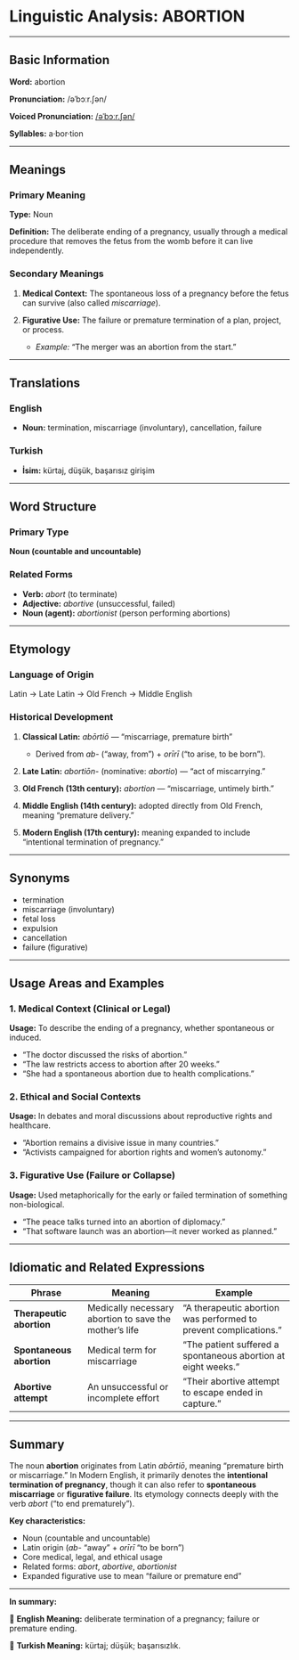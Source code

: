 # Linguistic Analysis: ABORTION

---

## Basic Information

**Word:** abortion

**Pronunciation:** /əˈbɔːr.ʃən/

**Voiced Pronunciation:** <a href="https://www.youtube.com/watch?v=JiyTHZLWcL0" target="_blank">/əˈbɔːr.ʃən/</a>

**Syllables:** a·bor·tion

---

## Meanings

### Primary Meaning

**Type:** Noun

**Definition:** The deliberate ending of a pregnancy, usually through a medical procedure that removes the fetus from the womb before it can live independently.

### Secondary Meanings

1. **Medical Context:** The spontaneous loss of a pregnancy before the fetus can survive (also called _miscarriage_).
2. **Figurative Use:** The failure or premature termination of a plan, project, or process.

   - _Example:_ “The merger was an abortion from the start.”

---

## Translations

### English

- **Noun:** termination, miscarriage (involuntary), cancellation, failure

### Turkish

- **İsim:** kürtaj, düşük, başarısız girişim

---

## Word Structure

### Primary Type

**Noun (countable and uncountable)**

### Related Forms

- **Verb:** _abort_ (to terminate)
- **Adjective:** _abortive_ (unsuccessful, failed)
- **Noun (agent):** _abortionist_ (person performing abortions)

---

## Etymology

### Language of Origin

Latin → Late Latin → Old French → Middle English

### Historical Development

1. **Classical Latin:** _abōrtiō_ — “miscarriage, premature birth”

   - Derived from _ab-_ (“away, from”) + _orīrī_ (“to arise, to be born”).

2. **Late Latin:** _abortiōn-_ (nominative: _abortio_) — “act of miscarrying.”
3. **Old French (13th century):** _abortion_ — “miscarriage, untimely birth.”
4. **Middle English (14th century):** adopted directly from Old French, meaning “premature delivery.”
5. **Modern English (17th century):** meaning expanded to include “intentional termination of pregnancy.”

---

## Synonyms

- termination
- miscarriage (involuntary)
- fetal loss
- expulsion
- cancellation
- failure (figurative)

---

## Usage Areas and Examples

### 1. **Medical Context (Clinical or Legal)**

**Usage:** To describe the ending of a pregnancy, whether spontaneous or induced.

- “The doctor discussed the risks of abortion.”
- “The law restricts access to abortion after 20 weeks.”
- “She had a spontaneous abortion due to health complications.”

### 2. **Ethical and Social Contexts**

**Usage:** In debates and moral discussions about reproductive rights and healthcare.

- “Abortion remains a divisive issue in many countries.”
- “Activists campaigned for abortion rights and women’s autonomy.”

### 3. **Figurative Use (Failure or Collapse)**

**Usage:** Used metaphorically for the early or failed termination of something non-biological.

- “The peace talks turned into an abortion of diplomacy.”
- “That software launch was an abortion—it never worked as planned.”

---

## Idiomatic and Related Expressions

| Phrase                   | Meaning                                                | Example                                                          |
| ------------------------ | ------------------------------------------------------ | ---------------------------------------------------------------- |
| **Therapeutic abortion** | Medically necessary abortion to save the mother’s life | “A therapeutic abortion was performed to prevent complications.” |
| **Spontaneous abortion** | Medical term for miscarriage                           | “The patient suffered a spontaneous abortion at eight weeks.”    |
| **Abortive attempt**     | An unsuccessful or incomplete effort                   | “Their abortive attempt to escape ended in capture.”             |

---

## Summary

The noun **abortion** originates from Latin _abōrtiō_, meaning “premature birth or miscarriage.” In Modern English, it primarily denotes the **intentional termination of pregnancy**, though it can also refer to **spontaneous miscarriage** or **figurative failure**. Its etymology connects deeply with the verb _abort_ (“to end prematurely”).

**Key characteristics:**

- Noun (countable and uncountable)
- Latin origin (_ab-_ “away” + _orīrī_ “to be born”)
- Core medical, legal, and ethical usage
- Related forms: _abort_, _abortive_, _abortionist_
- Expanded figurative use to mean “failure or premature end”

---

**In summary:**

🔹 **English Meaning:** deliberate termination of a pregnancy; failure or premature ending.

🔹 **Turkish Meaning:** kürtaj; düşük; başarısızlık.
